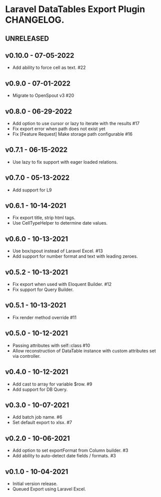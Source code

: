# Laravel DataTables Export Plugin CHANGELOG.

## UNRELEASED

## v0.10.0 - 07-05-2022

- Add ability to force cell as text. #22

## v0.9.0 - 07-01-2022

- Migrate to OpenSpout v3 #20

## v0.8.0 - 06-29-2022

- Add option to use cursor or lazy to iterate with the results #17
- Fix export error when path does not exist yet
- Fix [Feature Request] Make storage path configurable #16

## v0.7.1 - 06-15-2022

- Use lazy to fix support with eager loaded relations.

## v0.7.0 - 05-13-2022

- Add support for L9

## v0.6.1 - 10-14-2021

- Fix export title, strip html tags.
- Use CellTypeHelper to determine date values.

## v0.6.0 - 10-13-2021

- Use box/spout instead of Laravel Excel. #13
- Add support for number format and text with leading zeroes.

## v0.5.2 - 10-13-2021

- Fix export when used with Eloquent Builder. #12
- Fix support for Query Builder.

## v0.5.1 - 10-13-2021

- Fix render method override #11

## v0.5.0 - 10-12-2021

- Passing attributes with self::class #10
- Allow reconstruction of DataTable instance with custom attributes set via controller.

## v0.4.0 - 10-12-2021

- Add cast to array for variable $row. #9
- Add support for DB Query.

## v0.3.0 - 10-07-2021

- Add batch job name. #6
- Set default export to xlsx. #7

## v0.2.0 - 10-06-2021

- Add option to set exportFormat from Column builder. #3
- Add ability to auto-detect date fields / formats. #3

## v0.1.0 - 10-04-2021

- Initial version release.
- Queued Export using Laravel Excel.
